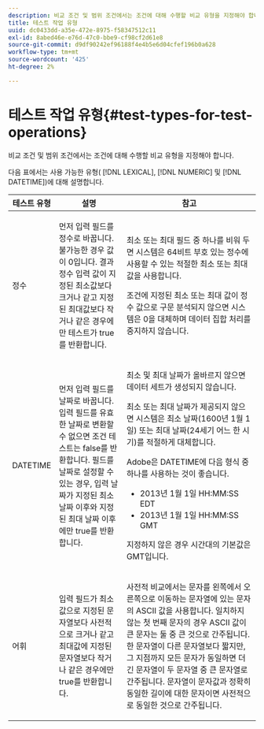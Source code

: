 ```yaml
---
description: 비교 조건 및 범위 조건에서는 조건에 대해 수행할 비교 유형을 지정해야 합니다.
title: 테스트 작업 유형
uuid: dc0433dd-a35e-472e-8975-f58347512c11
exl-id: 8abed46e-e76d-47c0-bbe9-cf98cf2d61e8
source-git-commit: d9df90242ef96188f4e4b5e6d04cfef196b0a628
workflow-type: tm+mt
source-wordcount: '425'
ht-degree: 2%

---
```


# 테스트 작업 유형{#test-types-for-test-operations}

비교 조건 및 범위 조건에서는 조건에 대해 수행할 비교 유형을 지정해야 합니다.

다음 표에서는 사용 가능한 유형( [!DNL LEXICAL], [!DNL NUMERIC] 및 [!DNL DATETIME])에 대해 설명합니다.

<table id="table_1B3AD8BDF0414D0AB8EE0E6D1B53E2CE"> 
 <thead> 
  <tr> 
   <th colname="col1" class="entry"> 테스트 유형 </th> 
   <th colname="col2" class="entry"> 설명 </th> 
   <th colname="col3" class="entry"> 참고 </th> 
  </tr> 
 </thead>
 <tbody> 
  <tr> 
   <td colname="col1"> <p><span class="wintitle"> 정수</span> </p> </td> 
   <td colname="col2"> <p>먼저 입력 필드를 정수로 바꿉니다. 불가능한 경우 값이 0입니다. 결과 정수 입력 값이 지정된 최소값보다 크거나 같고 지정된 최대값보다 작거나 같은 경우에만 테스트가 true를 반환합니다. </p> </td> 
   <td colname="col3"> <p>최소 또는 최대 필드 중 하나를 비워 두면 시스템은 64비트 부호 있는 정수에 사용할 수 있는 적절한 최소 또는 최대 값을 사용합니다. </p> <p> 조건에 지정된 최소 또는 최대 값이 정수 값으로 구문 분석되지 않으면 시스템은 0을 대체하며 데이터 집합 처리를 중지하지 않습니다. </p> </td> 
  </tr> 
  <tr> 
   <td colname="col1"> <p><span class="wintitle"> DATETIME</span> </p> </td> 
   <td colname="col2"> <p>먼저 입력 필드를 날짜로 바꿉니다. 입력 필드를 유효한 날짜로 변환할 수 없으면 조건 테스트는 false를 반환합니다. 필드를 날짜로 설정할 수 있는 경우, 입력 날짜가 지정된 최소 날짜 이후와 지정된 최대 날짜 이후에만 true를 반환합니다. </p> </td> 
   <td colname="col3"> <p>최소 및 최대 날짜가 올바르지 않으면 데이터 세트가 생성되지 않습니다. </p> <p> 최소 또는 최대 날짜가 제공되지 않으면 시스템은 최소 날짜(1600년 1월 1일) 또는 최대 날짜(24세기 어느 한 시기)를 적절하게 대체합니다. </p> <p> Adobe은 <span class="wintitle"> DATETIME</span>에 다음 형식 중 하나를 사용하는 것이 좋습니다. </p> 
    <ul id="ul_44F469CC5D974382AF70D7B1975CF077"> 
     <li id="li_DB5FD4AFD6B34436ACD7C13282F64956"> 2013년 1월 1일 HH:MM:SS EDT </li> 
     <li id="li_307580C3F97D495BB16F1212DB38CE37"> 2013년 1월 1일 HH:MM:SS GMT </li> 
    </ul> <p> 지정하지 않은 경우 시간대의 기본값은 GMT입니다. </p> </td> 
  </tr> 
  <tr> 
   <td colname="col1"> <p><span class="wintitle"> 어휘</span> </p> </td> 
   <td colname="col2"> <p>입력 필드가 최소값으로 지정된 문자열보다 사전적으로 크거나 같고 최대값에 지정된 문자열보다 작거나 같은 경우에만 true를 반환합니다. </p> </td> 
   <td colname="col3"> <p>사전적 비교에서는 문자를 왼쪽에서 오른쪽으로 이동하는 문자열에 있는 문자의 ASCII 값을 사용합니다. 일치하지 않는 첫 번째 문자의 경우 ASCII 값이 큰 문자는 둘 중 큰 것으로 간주됩니다. 한 문자열이 다른 문자열보다 짧지만, 그 지점까지 모든 문자가 동일하면 더 긴 문자열이 두 문자열 중 큰 문자열로 간주됩니다. 문자열이 문자값과 정확히 동일한 길이에 대한 문자이면 사전적으로 동일한 것으로 간주됩니다. </p> </td> 
  </tr> 
 </tbody> 
</table>
